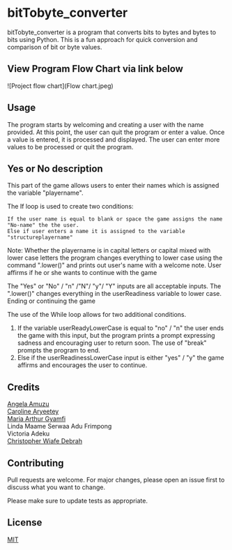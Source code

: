 # bitTobyte_converter

bitTobyte_converter is a program that converts bits to bytes and bytes to bits using Python. This is a fun approach for quick conversion and comparison of bit or byte values.

## View Program Flow Chart via link below

![Project flow chart](Flow chart.jpeg)

## Usage

The program starts by welcoming and creating a user with the name provided. At this point, the user can quit the program or enter a value. Once a value is entered, it is processed and displayed. The user can enter more values to be processed or quit the program. 

## Yes or No description

This part of the game allows users to enter their names which is assigned the variable "playername".

The If loop is used to create two conditions:

    If the user name is equal to blank or space the game assigns the name "No-name" the the user.
    Else if user enters a name it is assigned to the variable "structureplayername"

Note: Whether the playername is in capital letters or capital mixed with lower case letters the program changes everything to lower case using the command ".lower()" and prints out user's name with a welcome note.
User affirms if he or she wants to continue with the game

The "Yes" or "No" / "n" /"N"/ "y"/ "Y" inputs are all acceptable inputs. The ".lower()" changes everything in the userReadiness variable to lower case.
Ending or continuing the game

The use of the While loop allows for two additional conditions.

   1.  If the variable userReadyLowerCase is equal to "no" / "n" the user ends the game with this input, but the program prints a prompt expressing sadness and encouraging user to return soon. The use of "break" prompts the program to end.
   2.  Else if the userReadinessLowerCase input is either "yes" / "y" the game affirms and encourages the user to continue.

## Credits

[Angela Amuzu](https://github.com/AngelKafui4)                               
[Caroline Aryeetey](https://github.com/CarolKing101)                          
[Maria Arthur Gyamfi](https://github.com/gyamfi32)                        
Linda Maame Serwaa Adu Frimpong            
Victoria Adeku                             
[Christopher Wiafe Debrah](https://github.com/askdebb) 

## Contributing

Pull requests are welcome. For major changes, please open an issue first to discuss what you want to change.

Please make sure to update tests as appropriate.

## License

[MIT](https://choosealicense.com/licenses/mit/)

[def]: https://photos.google.com/photo/AF1QipOCYQOKvGOFxHac1SHXa2hPCHR4Gsft8omZQgU
